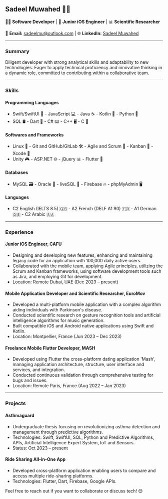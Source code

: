 ## Sadeel Muwahed 👩‍💻

👩‍💻 **Software Developer** | 📱 **Junior iOS Engineer** | 📊 **Scientific Researcher**

📧 **Email:** sadeelmu@outlook.com | 🌐 **LinkedIn:** [Sadeel Muwahed](https://www.linkedin.com/in/sadeel-muwahed/) 

---

### Summary

Diligent developer with strong analytical skills and adaptability to new technologies. Eager to apply technical proficiency and innovative thinking in a dynamic role, committed to contributing within a collaborative team.

---

### Skills

#### Programming Languages
- Swift/SwiftUI 📱 - JavaScript 💻 - Java ☕ - Kotlin 🚀 - Python 🐍
- SQL 🛢️ - Dart 🎯 - C# ⌨️ - C++ 🖥️ - C 📝

#### Softwares and Frameworks
- Linux 🐧 - Git and GitHub/GitLab 🛠️ - Agile and Scrum 🔄 - Kanban 📌 - Xcode 📱
- Unity 🎮 - ASP.NET 🌐 - jQuery 📊 - Flutter 🦋

#### Databases
- MySQL 🗃️ - Oracle 🏺 - liveSQL 💾 - Firebase 🔥 - phpMyAdmin 🖥️

#### Languages
- C2 English (IELTS 8.5) 🇬🇧 - A2 French (DELF A1 90) 🇫🇷 - A1 German 🇩🇪 - C2 Arabic 🇸🇦

---


### Experience

#### Junior iOS Engineer, CAFU
- Designing and developing new features, enhancing and maintaining legacy code for an application with 100,000 daily active users.
- Collaborated with the mobile team, applying Agile principles, utilizing the Scrum and Kanban frameworks, using software development tools such as Jira, and employing Git for development.
- Location: Remote Dubai, UAE (Dec 2023 – present)

#### Mobile Application Developer and Scientific Researcher, EuroMov
- Developed a multi-platform mobile application with a complex algorithm aiding individuals with Parkinson's disease.
- Conducted scientific research on gesture recognition tools and artificial intelligence algorithms for music generation.
- Built compatible iOS and Android native applications using Swift and Kotlin.
- Location: Montpellier, France (Jun 2023 – Dec 2023)

#### Freelance Mobile Flutter Developer, MASH
- Developed using Flutter the cross-platform dating application 'Mash', managing application architecture, structure, user interface and services, and integration.
- Conducted continuous validation through comprehensive testing for bugs and issues.
- Location: Remote Paris, France (Aug 2022 – Jan 2023)

---
### Projects

#### Asthmaguard
- Undergraduate thesis focusing on revolutionizing asthma detection and management through predictive algorithms.
- Technologies: Swift, SwiftUI, SQL, Python and Predictive Algorithms, APIs, Artificial Intelligence Expert System, IoT and Sensors.
- Status: Oct 2023 – present

#### Ride Sharing All-in-One App
- Developed cross-platform application enabling users to compare and access multiple ride-sharing platforms.
- Technologies: Flutter, Dart, Firebase, Google APIs.


Feel free to reach out if you want to collaborate or discuss tech! 😊
